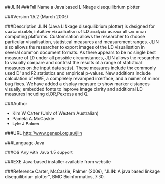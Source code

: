 ##JLIN
###Full Name
a Java based LINkage disequilibrium plotter

###Version
1.5.2 (March 2006)

###Description
JLIN (Java LINkage disequilibrium plotter) is designed for customisable, intuitive visualisation of LD analysis across all common computing platforms. Customisation allows the researcher to choose particular visualisation, statistical measures and measurement ranges. JLIN also allows the researcher to export images of the LD visualisation in several common document formats. As there appears to be no single best measure of LD under all possible circumstances, JLIN allows the researcher to visually compare and contrast the results of a range of statistical measures on the input data set(s). These measures include the commonly used D' and R2 statistics and empirical p-values. New additions include calculation of HWE, a completely revamped interface, and a numer of minor bug fixes. We have added a display measure to show marker distances visually, embedded fonts to improve image clarity and additional LD measures including d,OR,Pexcess and Q.

###Author
* Kim W Carter (Univ of Western Australian)
* Pamela A. McCaskie
* Lyle J Palmer

###URL
http://www.genepi.org.au/jlin

###Language
Java

###OS
Any with Java 1.5 support

###EXE
Java-based installer available from website

###Reference
Carter, McCaskie, Palmer (2006), "JLIN: A java based linkage disequilibrium plotter", BMC Bioinformatics, 7:60.


